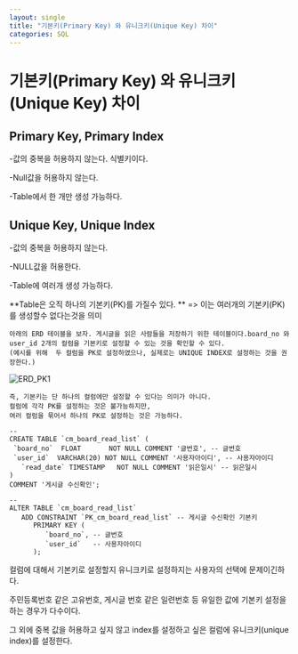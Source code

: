 ```yaml
---
layout: single
title: "기본키(Primary Key) 와 유니크키(Unique Key) 차이"
categories: SQL
---
```



# 기본키(Primary Key) 와 유니크키(Unique Key) 차이

## Primary Key, Primary Index

 -값의 중복을 허용하지 않는다. 식별키이다.

-Null값을 허용하지 않는다.

-Table에서 한 개만 생성 가능하다.



## Unique Key, Unique Index

-값의 중복을 허용하지 않는다.

-NULL값을 허용한다.

-Table에 여러개 생성 가능하다.



**Table은 오직 하나의 기본키(PK)를 가질수 있다. ** => 이는 여러개의 기본키(PK)를 생성할수 없다는것을 의미

```
아래의 ERD 테이블을 보자. 게시글을 읽은 사람들을 저장하기 위한 테이블이다.board_no 와 user_id 2개의 컬럼을 기본키로 설정할 수 있는 것을 확인할 수 있다.
(예시를 위해  두 컬럼을 PK로 설정하였으나, 실제로는 UNIQUE INDEX로 설정하는 것을 권장한다.)
```

![ERD_PK1](https://github.com/Jinmo1/jinmo1.github.io/assets/159862366/615580a4-ee5f-4313-a21f-452ed7fd7b9a)


```
즉, 기본키는 단 하나의 컬럼에만 설정할 수 있다는 의미가 아니다.
컬럼에 각각 PK를 설정하는 것은 불가능하지만,
여러 컬럼을 묶어서 하나의 PK로 설정하는 것은 가능하다.
```

```
--
CREATE TABLE `cm_board_read_list` (
 `board_no`  FLOAT       NOT NULL COMMENT '글번호', -- 글번호
 `user_id`  VARCHAR(20) NOT NULL COMMENT '사용자아이디', -- 사용자아이디
   `read_date` TIMESTAMP   NOT NULL COMMENT '읽은일시' -- 읽은일시
)
COMMENT '게시글 수신확인';

-- 
ALTER TABLE `cm_board_read_list`
   ADD CONSTRAINT `PK_cm_board_read_list` -- 게시글 수신확인 기본키
      PRIMARY KEY (
         `board_no`, -- 글번호
         `user_id`   -- 사용자아이디
      );
```

 

컬럼에 대해서 기본키로 설정할지 유니크키로 설정하지는 사용자의 선택에 문제이긴하다.

주민등록번호 같은 고유번호, 게시글 번호 같은 일련번호 등 유일한 값에 기본키 설정을 하는 경우가 다수이다.

그 외에 중복 값을 허용하고 싶지 않고 index를 설정하고 싶은 컬럼에 유니크키(unique index)를 설정한다.

